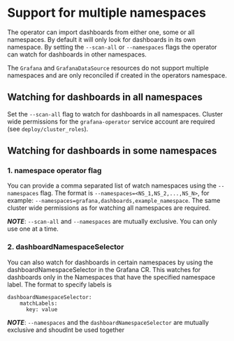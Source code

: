 # Support for multiple namespaces

The operator can import dashboards from either one, some or all namespaces. By default it will only look for dashboards in its own namespace.
By setting the `--scan-all` or `--namespaces` flags the operator can watch for dashboards in other namespaces.

The `Grafana` and `GrafanaDataSource` resources do not support multiple namespaces and are only reconciled if created in the operators namespace.

## Watching for dashboards in all namespaces

Set the `--scan-all` flag to watch for dashboards in all namespaces. Cluster wide permissions for the `grafana-operator` service account are required (see `deploy/cluster_roles`).

## Watching for dashboards in some namespaces

### 1. **namespace operator flag**
You can provide a comma separated list of watch namespaces using the `--namespaces` flag. The format is `--namespaces=<NS_1,NS_2,...,NS_N>`, for example: `--namespaces=grafana,dashboards,example_namespace`.
The same cluster wide permissions as for watching all namespaces are required.

***NOTE***: `--scan-all` and `--namespaces` are mutually exclusive. You can only use one at a time.

### 2. **dashboardNamespaceSelector**
You can also watch for dashboards in certain namespaces by using the dashboardNamespaceSelector in the Grafana CR. This watches for dashboards only in the Namespaces that have the specified namespace label. The format to specify labels is 
```
dashboardNamespaceSelector:
    matchLabels:
      key: value
```
***NOTE***: `--namespaces` and the `dashboardNamespaceSelector` are mutually exclusive and shoudlnt be used together